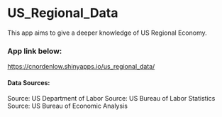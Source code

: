 # US_Regional_Data
This app aims to give a deeper knowledge of US Regional Economy.

### App link below:
https://cnordenlow.shinyapps.io/us_regional_data/

#### Data Sources:
Source: US Department of Labor
Source: US Bureau of Labor Statistics
Source: US Bureau of Economic Analysis

